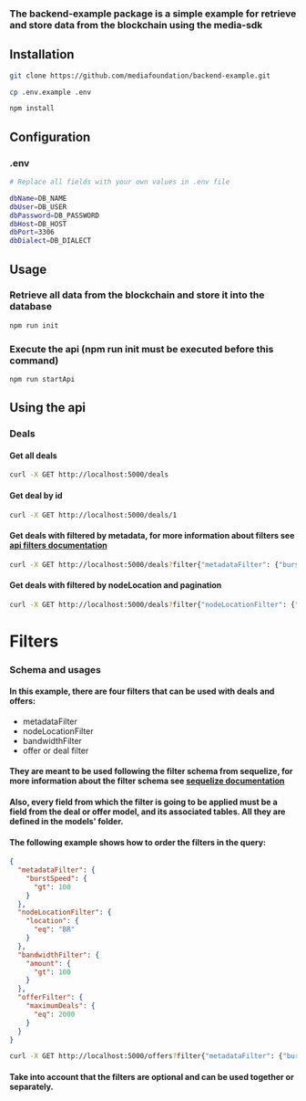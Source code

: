 ### The backend-example package is a simple example for retrieve and store data from the blockchain using the media-sdk

## Installation
```bash
git clone https://github.com/mediafoundation/backend-example.git

cp .env.example .env

npm install
```

## Configuration
### .env
```bash
# Replace all fields with your own values in .env file

dbName=DB_NAME
dbUser=DB_USER
dbPassword=DB_PASSWORD
dbHost=DB_HOST
dbPort=3306
dbDialect=DB_DIALECT
```

## Usage
### Retrieve all data from the blockchain and store it into the database
```bash
npm run init
```

### Execute the api (npm run init must be executed before this command)
```bash
npm run startApi
```

## Using the api
### Deals

#### Get all deals
```bash
curl -X GET http://localhost:5000/deals
```
#### Get deal by id
```bash
curl -X GET http://localhost:5000/deals/1
```
#### Get deals with filtered by metadata, for more information about filters see [api filters documentation](#filters)
```bash
curl -X GET http://localhost:5000/deals?filter{"metadataFilter": {"burstSpeed": {"gt": 100}}}
```
#### Get deals with filtered by nodeLocation and pagination
```bash
curl -X GET http://localhost:5000/deals?filter{"nodeLocationFilter": {"location": {"eq": "BR"}}}&page=1&limit=10
```

# Filters
### Schema and usages
#### In this example, there are four filters that can be used with deals and offers:
- metadataFilter
- nodeLocationFilter
- bandwidthFilter
- offer or deal filter
#### They are meant to be used following the filter schema from sequelize, for more information about the filter schema see [sequelize documentation](https://sequelize.org/master/manual/model-querying-basics.html#operators)
#### Also, every field from which the filter is going to be applied must be a field from the deal or offer model, and its associated tables. All they are defined in the models' folder.

#### The following example shows how to order the filters in the query:
```json
{
  "metadataFilter": {
    "burstSpeed": {
      "gt": 100
    }
  },
  "nodeLocationFilter": {
    "location": {
      "eq": "BR"
    }
  },
  "bandwidthFilter": {
    "amount": {
      "gt": 100
    }
  },
  "offerFilter": {
    "maximumDeals": {
      "eq": 2000
    }
  }
}
```
```bash
curl -X GET http://localhost:5000/offers?filter{"metadataFilter": {"burstSpeed": {"gt": 100}}, "nodeLocationFilter": {"location": {"eq": "BR"}}, "bandwidthFilter": {"amount": {"gt": 100}}, "offerFilter": {"maximumDeals": {"eq": 2000}}}
```
#### Take into account that the filters are optional and can be used together or separately.
